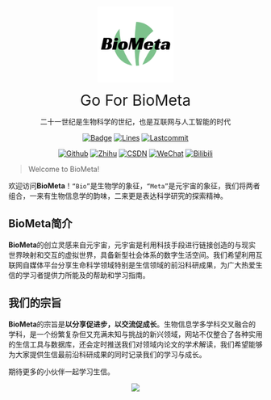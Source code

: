 <!-- # BioMeta -->

<div align="center">

<img width="150" src="BioMetaLogo.png" />

<text style="font-size: 30px">Go For BioMeta</text>

二十一世纪是生物科学的世纪，也是互联网与人工智能的时代

[![Badge](https://img.shields.io/badge/link-BioMeta-%23F5AE29.svg)](https://github.com/ParallelLight/BioMeta)
[![Lines](https://img.shields.io/tokei/lines/github/ParallelLight/BioMeta)](https://img.shields.io/tokei/lines/github/ParallelLight/BioMeta)
[![Lastcommit](https://img.shields.io/github/last-commit/ParallelLight/BioMeta)](https://img.shields.io/github/last-commit/ParallelLight/BioMeta)

[![Github](https://img.shields.io/badge/Github-ParallelLight-%230D1117.svg)](https://github.com/ParallelLight)
[![Zhihu](https://img.shields.io/badge/ZhiHu-知乎-%230066FF.svg)](https://www.zhihu.com/people/parallellight)
[![CSDN](https://img.shields.io/badge/CSDN-博客-%23FC5531.svg)](https://blog.csdn.net/weixin_44421798)
[![WeChat](https://img.shields.io/badge/WeChat-微信公众号-%2307C160.svg)](https://mp.weixin.qq.com/s/VvrmP9f4fkyBBGHmRb9p5Q)
[![Bilibili](https://img.shields.io/badge/BiLiBiLi-哔哩哔哩-%2300A1D6.svg)](https://space.bilibili.com/252451772)

</div>

> Welcome to BioMeta!

欢迎访问**BioMeta**！`“Bio”`是生物学的象征，`“Meta”`是元宇宙的象征，我们将两者组合，一来有生物信息学的韵味，二来更是表达科学研究的探索精神。

## BioMeta简介

**BioMeta**的创立灵感来自元宇宙，元宇宙是利用科技手段进行链接创造的与现实世界映射和交互的虚拟世界，具备新型社会体系的数字生活空间。我们希望利用互联网自媒体平台分享生命科学领域特别是生信领域的前沿科研成果，为广大热爱生信的学习者提供力所能及的帮助和学习指南。

## 我们的宗旨

**BioMeta**的宗旨是**以分享促进步，以交流促成长**。生物信息学多学科交叉融合的学科，是一个纷繁复杂但又充满未知与挑战的新兴领域，网站不仅整合了各种实用的生信工具与数据库，还会定时推送我们对领域内论文的学术解读，我们希望能够为大家提供生信最前沿科研成果的同时记录我们的学习与成长。

期待更多的小伙伴一起学习生信。

<div align="center">
    <img src="https://cdn.jsdelivr.net/gh/ParallelLight/personal-picture/202203191557329.jpg" />
</div>

<!-- ```pdf
	https://www.biorxiv.org/content/10.1101/2020.07.21.214387v1.full.pdf
``` -->